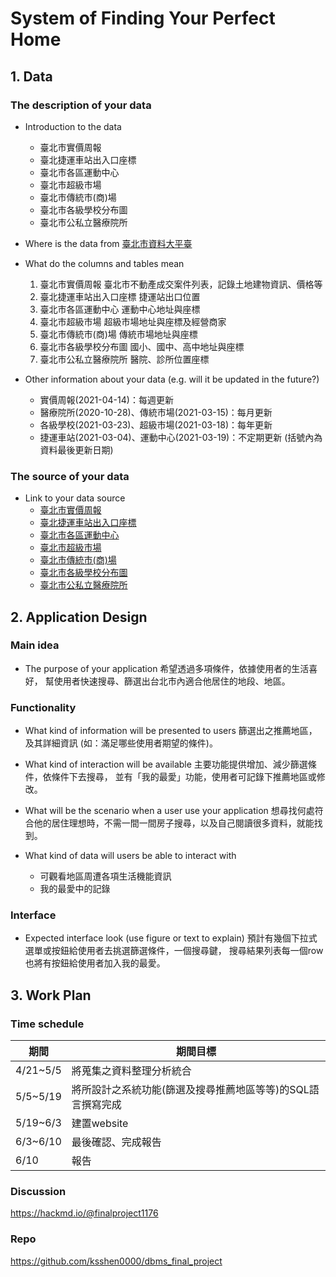 # System of Finding Your Perfect Home

## 1. Data

### The description of your data
+ Introduction to the data
    - 臺北市實價周報
    - 臺北捷運車站出入口座標
    - 臺北市各區運動中心
    - 臺北市超級市場
    - 臺北市傳統市(商)場
    - 臺北市各級學校分布圖
    - 臺北市公私立醫療院所

+ Where is the data from
    [臺北市資料大平臺](https://data.taipei/)

+ What do the columns and tables mean
    1. 臺北市實價周報
        臺北市不動產成交案件列表，記錄土地建物資訊、價格等
    2. 臺北捷運車站出入口座標
        捷運站出口位置
    4. 臺北市各區運動中心
        運動中心地址與座標
    6. 臺北市超級市場
        超級市場地址與座標及經營商家
    8. 臺北市傳統市(商)場
        傳統市場地址與座標
    10. 臺北市各級學校分布圖
        國小、國中、高中地址與座標
    12. 臺北市公私立醫療院所
        醫院、診所位置座標

+ Other information about your data (e.g. will it be updated in the future?)
    - 實價周報(2021-04-14)：每週更新
    - 醫療院所(2020-10-28)、傳統市場(2021-03-15)：每月更新
    - 各級學校(2021-03-23)、超級市場(2021-03-18)：每年更新
    - 捷運車站(2021-03-04)、運動中心(2021-03-19)：不定期更新
    (括號內為資料最後更新日期)


### The source of your data
+ Link to your data source
    - [臺北市實價周報](https://data.taipei/#/dataset/detail?id=a9a97996-3a55-46c8-9076-e5ebdefad6dc)
    - [臺北捷運車站出入口座標](https://data.taipei/#/dataset/detail?id=cfa4778c-62c1-497b-b704-756231de348b)
    - [臺北市各區運動中心](https://data.taipei/#/dataset/detail?id=80be7612-593f-4795-9935-a10ce0f7b75b)
    - [臺北市超級市場](https://data.taipei/#/dataset/detail?id=3186cd22-9783-4ddc-bf79-66e3c65e5324)
    - [臺北市傳統市(商)場](https://data.taipei/#/dataset/detail?id=89bebb3a-990d-4070-bd67-631a575f6d4a)
    - [臺北市各級學校分布圖](https://data.taipei/#/dataset/detail?id=58b4f7b9-d0c5-4de8-aa7f-981fcb625e45)
    - [臺北市公私立醫療院所](https://data.taipei/#/dataset/detail?id=ffdd5753-30db-4c38-b65f-b77892773d60)



## 2. Application Design

### Main idea
+ The purpose of your application
    希望透過多項條件，依據使用者的生活喜好，
    幫使用者快速搜尋、篩選出台北市內適合他居住的地段、地區。
### Functionality
+ What kind of information will be presented to users
    篩選出之推薦地區，及其詳細資訊 (如：滿足哪些使用者期望的條件)。


+ What kind of interaction will be available
    主要功能提供增加、減少篩選條件，依條件下去搜尋，
    並有「我的最愛」功能，使用者可記錄下推薦地區或修改。

+ What will be the scenario when a user use your application
    想尋找何處符合他的居住理想時，不需一間一間房子搜尋，以及自己閱讀很多資料，就能找到。

+ What kind of data will users be able to interact with
    - 可觀看地區周遭各項生活機能資訊
    - 我的最愛中的記錄


### Interface

+ Expected interface look (use figure or text to explain)
    預計有幾個下拉式選單或按鈕給使用者去挑選篩選條件，一個搜尋鍵，
    搜尋結果列表每一個row也將有按鈕給使用者加入我的最愛。

## 3. Work Plan
### Time schedule

| 期間 | 期間目標 |
|-----|------|
|4/21~5/5|將蒐集之資料整理分析統合|
|5/5~5/19|將所設計之系統功能(篩選及搜尋推薦地區等等)的SQL語言撰寫完成|
|5/19~6/3|建置website|
|6/3~6/10|最後確認、完成報告|
|6/10|報告|



### Discussion
https://hackmd.io/@finalproject1176

### Repo
https://github.com/ksshen0000/dbms_final_project



